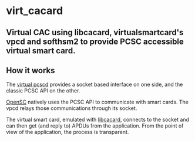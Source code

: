# virt_cacard
Virtual CAC using libcacard, virtualsmartcard's vpcd and softhsm2 to provide PCSC accessible virtual smart card.
---
## How it works

The [virtual pcscd](https://github.com/frankmorgner/vsmartcard/tree/master/virtualsmartcard) provides a socket based interface on one side, and the classic PCSC API on the other.

[OpenSC](https://github.com/OpenSC/OpenSC) natively uses the PCSC API to communicate with smart cards. The vpcd relays those communications through its socket.

The virtual smart card, emulated with [libcacard](https://gitlab.freedesktop.org/spice/libcacard/), connects to the socket and can then get (and reply to) APDUs from the application. From the point of view of the application, the process is transparent. 
